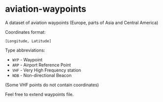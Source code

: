 # aviation-waypoints
A dataset of aviation waypoints (Europe, parts of Asia and Central America)

Coordinates format:

`[Longitude, Latitude]`

Type abbreviations:
* `WYP` - Waypoint
* `ARP` - Airport Reference Point
* `VHF` - Very High Frequency station
* `NDB` - Non-directional Beacon

(Some VHF points do not contain coordinates)

Feel free to extend waypoints file.
